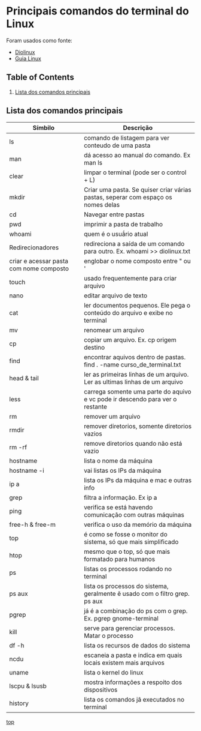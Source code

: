 # Principais comandos do terminal do Linux

Foram usados como fonte:

- [Diolinux](https://www.youtube.com/watch?v=QZ2nyxzZXPY)
- [Guia Linux](https://guialinux.uniriotec.br/)

## Table of Contents

1. [Lista dos comandos principais](#lista-dos-comandos-principais)

## Lista dos comandos principais

| Símbilo | Descrição |
| ----------- | ----------- |
| ls | comando de listagem para ver conteudo de uma pasta |
| man | dá acesso ao manual do comando. Ex man ls |
| clear | limpar o terminal (pode ser o control + L) |
| mkdir | Criar uma pasta. Se quiser criar várias pastas, seperar com espaço os nomes delas |
| cd | Navegar entre pastas |
| pwd | imprimir a pasta de trabalho |
| whoami | quem é o usuã́rio atual |
| Redirecionadores | redireciona a saída de um comando para outro. Ex. whoami >> diolinux.txt |
| criar e acessar pasta com nome composto | englobar o nome composto entre " ou ' |
| touch | usado frequentemente para criar arquivo |
| nano | editar arquivo de texto |
| cat | ler documentos pequenos. Ele pega o conteúdo do arquivo e exibe no terminal |
| mv | renomear um arquivo |
| cp | copiar um arquivo. Ex. cp origem destino |
| find | encontrar aquivos dentro de pastas. find . -name curso_de_terminal.txt |
| head & tail | ler as primeiras linhas de um arquivo. Ler as ultimas linhas de um arquivo |
| less | carrega somente uma parte do aquivo e vc pode ir descendo para ver o restante |
| rm | remover um arquivo |
| rmdir | remover diretorios, somente diretorios vazios |
| rm -rf | remove diretorios quando não está vazio |
| hostname | lista o nome da máquina |
| hostname -i | vai listas os IPs da máquina |
| ip a | lista os IPs da máquina e mac e outras info |
| grep | filtra a informação. Ex ip a | grep inet  |
| ping | verifica se está havendo comunicação com outras máquinas |
| free-h & free-m | verifica o uso da memório da máquina |
| top | é como se fosse o monitor do sistema, só que mais simplificado |
| htop | mesmo que o top, só que mais formatado para humanos |
| ps | listas os processos rodando no terminal |
| ps aux | lista os processos do sistema, geralmente ẽ usado com o filtro grep. ps aux | grep gnome-terminal |
| pgrep | já é a combinação do ps com o grep. Ex. pgrep gnome-terminal |
| kill | serve para gerenciar processos. Matar o processo |
| df -h | lista os recursos de dados do sistema |
| ncdu | escaneia a pasta e indica em quais locais existem mais arquivos |
| uname | lista o kernel do linux |
| lscpu & lsusb | mostra informações a respoito dos dispositivos |
| history | lista os comandos jã executados no terminal |

[top](#table-of-contents)
